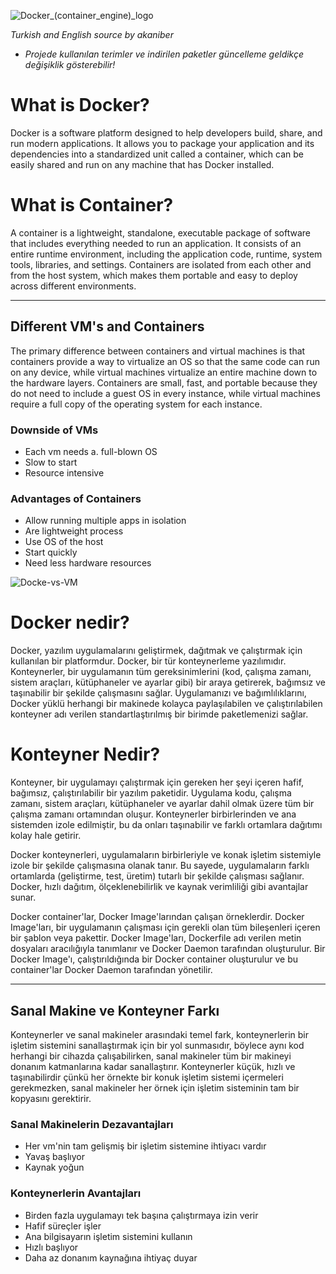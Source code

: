 ![Docker_(container_engine)_logo](https://github.com/akaniber/Inception/assets/116187665/9709d565-62f3-4f5e-a6a4-111c6ec39116)

*Turkish and English source by akaniber*

- *Projede kullanılan terimler ve indirilen paketler güncelleme geldikçe değişiklik gösterebilir!*

# What is Docker?

Docker is a software platform designed to help developers build, share, and run modern applications. It allows you to package your application and its dependencies into a standardized unit called a container, which can be easily shared and run on any machine that has Docker installed.

# What is Container?

A container is a lightweight, standalone, executable package of software that includes everything needed to run an application. It consists of an entire runtime environment, including the application code, runtime, system tools, libraries, and settings. Containers are isolated from each other and from the host system, which makes them portable and easy to deploy across different environments.

------------

## Different VM's and Containers

The primary difference between containers and virtual machines is that containers provide a way to virtualize an OS so that the same code can run on any device, while virtual machines virtualize an entire machine down to the hardware layers. Containers are small, fast, and portable because they do not need to include a guest OS in every instance, while virtual machines require a full copy of the operating system for each instance.

### Downside of VMs

- Each vm needs a. full-blown OS
- Slow to start
- Resource intensive

### Advantages of Containers

- Allow running multiple apps in isolation
- Are lightweight process
- Use OS of the host
- Start quickly
- Need less hardware resources

![Docke-vs-VM](https://github.com/akaniber/Inception/assets/116187665/681bd258-243a-4f8d-aa31-00195b52aeb1)

# Docker nedir?

Docker, yazılım uygulamalarını geliştirmek, dağıtmak ve çalıştırmak için kullanılan bir platformdur. Docker, bir tür konteynerleme yazılımıdır. Konteynerler, bir uygulamanın tüm gereksinimlerini (kod, çalışma zamanı, sistem araçları, kütüphaneler ve ayarlar gibi) bir araya getirerek, bağımsız ve taşınabilir bir şekilde çalışmasını sağlar. Uygulamanızı ve bağımlılıklarını, Docker yüklü herhangi bir makinede kolayca paylaşılabilen ve çalıştırılabilen konteyner adı verilen standartlaştırılmış bir birimde paketlemenizi sağlar.

# Konteyner Nedir?

Konteyner, bir uygulamayı çalıştırmak için gereken her şeyi içeren hafif, bağımsız, çalıştırılabilir bir yazılım paketidir. Uygulama kodu, çalışma zamanı, sistem araçları, kütüphaneler ve ayarlar dahil olmak üzere tüm bir çalışma zamanı ortamından oluşur. Konteynerler birbirlerinden ve ana sistemden izole edilmiştir, bu da onları taşınabilir ve farklı ortamlara dağıtımı kolay hale getirir.

Docker konteynerleri, uygulamaların birbirleriyle ve konak işletim sistemiyle izole bir şekilde çalışmasına olanak tanır. Bu sayede, uygulamaların farklı ortamlarda (geliştirme, test, üretim) tutarlı bir şekilde çalışması sağlanır. Docker, hızlı dağıtım, ölçeklenebilirlik ve kaynak verimliliği gibi avantajlar sunar.

Docker container'lar, Docker Image'larından çalışan örneklerdir. Docker Image'ları, bir uygulamanın çalışması için gerekli olan tüm bileşenleri içeren bir şablon veya pakettir. Docker Image'ları, Dockerfile adı verilen metin dosyaları aracılığıyla tanımlanır ve Docker Daemon tarafından oluşturulur. Bir Docker Image'ı, çalıştırıldığında bir Docker container oluşturulur ve bu container'lar Docker Daemon tarafından yönetilir.

------------

## Sanal Makine ve Konteyner Farkı

Konteynerler ve sanal makineler arasındaki temel fark, konteynerlerin bir işletim sistemini sanallaştırmak için bir yol sunmasıdır, böylece aynı kod herhangi bir cihazda çalışabilirken, sanal makineler tüm bir makineyi donanım katmanlarına kadar sanallaştırır. Konteynerler küçük, hızlı ve taşınabilirdir çünkü her örnekte bir konuk işletim sistemi içermeleri gerekmezken, sanal makineler her örnek için işletim sisteminin tam bir kopyasını gerektirir.

### Sanal Makinelerin Dezavantajları

- Her vm'nin tam gelişmiş bir işletim sistemine ihtiyacı vardır
- Yavaş başlıyor
- Kaynak yoğun

### Konteynerlerin Avantajları

- Birden fazla uygulamayı tek başına çalıştırmaya izin verir
- Hafif süreçler işler
- Ana bilgisayarın işletim sistemini kullanın
- Hızlı başlıyor
- Daha az donanım kaynağına ihtiyaç duyar

